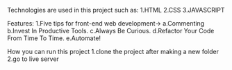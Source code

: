  Technologies are used in this project such as:
 1.HTML
 2.CSS
 3.JAVASCRIPT

 Features:
 1.Five tips for front-end web development->
 a.Commenting
 b.Invest In Productive Tools.
 c.Always Be Curious.
 d.Refactor Your Code From Time To Time.
 e.Automate!
 
 How you can run this project
1.clone the project after making a new folder
2.go to live server 



